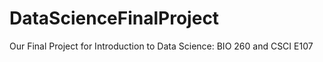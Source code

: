 # DataScienceFinalProject
Our Final Project for  Introduction to Data Science: BIO 260 and CSCI E107

